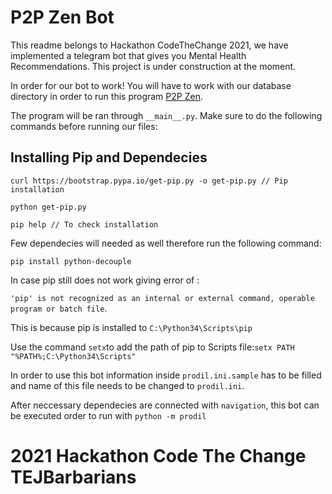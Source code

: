 # P2P Zen Bot
This readme belongs to Hackathon CodeTheChange 2021, we have implemented a telegram bot that gives you Mental Health Recommendations. This project is under construction at the moment.

In order for our bot to work! You will have to work with our database directory in order to run this program [P2P Zen](https://github.com/emiravc/P2P-Zen-Bot).

The program will be ran through `__main__.py`. Make sure to do the following commands before running our files:

## Installing Pip and Dependecies

```
curl https://bootstrap.pypa.io/get-pip.py -o get-pip.py // Pip installation

python get-pip.py

pip help // To check installation
```

Few dependecies will needed as well therefore run the following command:

```
pip install python-decouple
```

In case pip still does not work giving error of :

`'pip' is not recognized as an internal or external command, operable program or batch file`.

This is because pip is installed to `C:\Python34\Scripts\pip`

Use the command `setx`to add the path of pip to Scripts file:`setx PATH "%PATH%;C:\Python34\Scripts" `

In order to use this bot information inside `prodil.ini.sample` has to be filled and name of this file needs to be changed to `prodil.ini`.

After neccessary dependecies are connected with `navigation`, this bot can be executed order to run with `python -m prodil`

# 2021 Hackathon Code The Change TEJBarbarians
